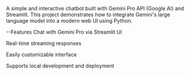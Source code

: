 A simple and interactive chatbot built with Gemini Pro API (Google AI) and Streamlit. This project demonstrates how to integrate Gemini's large language model into a modern web UI using Python.

--Features
Chat with Gemini Pro via Streamlit UI

Real-time streaming responses

Easily customizable interface

Supports local development and deployment

